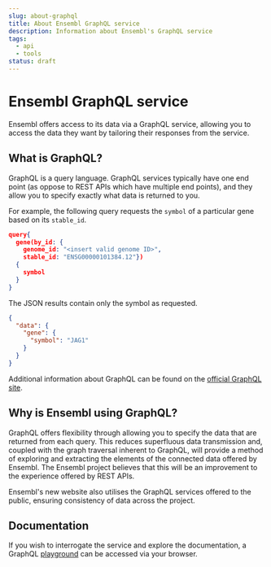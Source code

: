 ```yaml
---
slug: about-graphql
title: About Ensembl GraphQL service
description: Information about Ensembl's GraphQL service
tags:
  - api
  - tools
status: draft
---
```

# Ensembl GraphQL service

Ensembl offers access to its data via a GraphQL service, allowing you to access the data they want by tailoring their responses from the service.

## What is GraphQL?

GraphQL is a query language.  GraphQL services typically have one end point (as oppose to REST APIs which have multiple end points), and they allow you to specify exactly what data is returned to you.

For example, the following query requests the `symbol` of a particular gene based on its `stable_id`.

```json
query{
  gene(by_id: {
    genome_id: "<insert valid genome ID>",
    stable_id: "ENSG00000101384.12"})
  {
    symbol
  }
}

```
The JSON results contain only the symbol as requested.
```json
{
  "data": {
    "gene": {
      "symbol": "JAG1"
    }
  }
}
```

Additional information about GraphQL can be found on the [official GraphQL site](https://graphql.org/).

## Why is Ensembl using GraphQL?

GraphQL offers flexibility through allowing you to specify the data that are returned from each query.  This reduces superfluous data transmission and, coupled with the graph traversal inherent to GraphQL, will provide a method of exploring and extracting the elements of the connected data offered by Ensembl. The Ensembl project believes that this will be an improvement to the experience offered by REST APIs.  

Ensembl's new website also utilises the GraphQL services offered to the public, ensuring consistency of data across the project.


## Documentation
If you wish to interrogate the service and explore the documentation, a GraphQL [playground](https://beta.ensembl.org/data/graphql) can be accessed via your browser.
